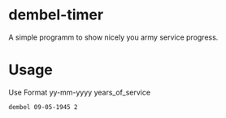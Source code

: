 # dembel-timer
A simple programm to show nicely you army service progress.
# Usage
Use Format yy-mm-yyyy years_of_service
```
dembel 09-05-1945 2
```
